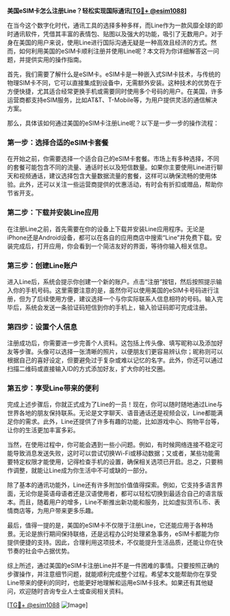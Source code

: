 **美国eSIM卡怎么注册Line？轻松实现国际通讯[[TG💪+ @esim1088](https://t.me/s/esim1088)]**

在当今这个数字化时代，通讯工具的选择多种多样，而Line作为一款风靡全球的即时通讯软件，凭借其丰富的表情包、贴图以及强大的功能，吸引了无数用户。对于身在美国的用户来说，使用Line进行国际沟通无疑是一种高效且经济的方式。然而，如何利用美国的eSIM卡顺利注册并使用Line呢？本文将为你详细解答这一问题，并提供实用的操作指南。

首先，我们需要了解什么是eSIM卡。eSIM卡是一种嵌入式SIM卡技术，与传统的物理SIM卡不同，它可以直接集成到设备中，无需额外安装。这种技术的优势在于方便快捷，尤其适合经常更换手机或需要同时使用多个号码的用户。在美国，许多运营商都支持eSIM服务，比如AT&T、T-Mobile等，为用户提供灵活的通信解决方案。

那么，具体该如何通过美国的eSIM卡注册Line呢？以下是一步一步的操作流程：

### 第一步：选择合适的eSIM卡套餐

在开始之前，你需要选择一个适合自己的eSIM卡套餐。市场上有多种选择，不同的套餐可能包含不同的流量、通话时长以及短信数量。如果你主要使用Line进行聊天和视频通话，建议选择包含大量数据流量的套餐，这样可以确保流畅的使用体验。此外，还可以关注一些运营商提供的优惠活动，有时会有折扣或赠品，帮助你节省开支。

### 第二步：下载并安装Line应用

在注册Line之前，首先需要在你的设备上下载并安装Line应用程序。无论是iPhone还是Android设备，都可以在各自的应用商店中搜索“Line”并免费下载。安装完成后，打开应用，你会看到一个简洁友好的界面，等待你输入相关信息。

### 第三步：创建Line账户

进入Line后，系统会提示你创建一个新的账户。点击“注册”按钮，然后按照提示输入你的手机号码。这里需要注意的是，虽然你可以使用美国的eSIM卡号码进行注册，但为了后续使用方便，建议选择一个与你实际联系人信息相符的号码。输入完毕后，系统会发送一条验证码短信到你的手机上，输入验证码即可完成注册。

### 第四步：设置个人信息

注册成功后，你需要进一步完善个人资料。这包括上传头像、填写昵称以及添加好友等步骤。头像可以选择一张清晰的照片，以便朋友们更容易辨认你；昵称则可以根据自己的喜好设定，但要避免过于复杂或难以记忆的名字。此外，你还可以通过扫描二维码或直接输入ID的方式添加好友，扩大你的社交圈。

### 第五步：享受Line带来的便利

完成上述步骤后，你就正式成为了Line的一员！现在，你可以随时随地通过Line与世界各地的朋友保持联系。无论是文字聊天、语音通话还是视频会议，Line都能满足你的需求。此外，Line还提供了许多有趣的功能，比如游戏中心、购物平台等，让你的生活更加丰富多彩。

当然，在使用过程中，你可能会遇到一些小问题。例如，有时候网络连接不稳定可能导致消息发送失败，这时可以尝试切换Wi-Fi或移动数据；又或者，某些功能需要特定权限才能使用，记得检查手机的设置，确保相关选项已开启。总之，只要稍作调整，就能让Line成为你生活中不可或缺的一部分。

除了基本的通讯功能外，Line还有许多附加价值值得探索。例如，它支持多语言界面，无论你是英语母语者还是汉语使用者，都可以轻松切换到最适合自己的语言版本。而且，随着用户的增多，Line不断推出新功能和服务，比如虚拟货币L币、表情商店等，为用户带来更多乐趣。

最后，值得一提的是，美国的eSIM卡不仅限于注册Line，它还能应用于各种场景。无论是旅行期间保持联络，还是远程办公时处理紧急事务，eSIM卡都能为你提供便捷的支持。因此，合理利用这项技术，不仅能提升生活品质，还能让你在快节奏的社会中占据优势。

综上所述，通过美国的eSIM卡注册Line并不是一件困难的事情。只要按照正确的步骤操作，并注意细节问题，就能顺利完成整个过程。希望本文能帮助你在享受Line带来的便利的同时，也能更好地理解和运用eSIM卡技术。如果还有其他疑问，欢迎随时咨询专业人士或查阅相关资料。

[[TG💪+ @esim1088](https://t.me/s/esim1088) ![Image](https://i.postimg.cc/4NQfJmqS/Snipaste-2025-05-13-00-14-12.png)]